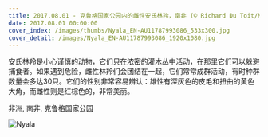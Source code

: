```yaml
---
title: 2017.08.01 - 克鲁格国家公园内的雌性安氏林羚，南非 (© Richard Du Toit/Minden Pictures)
date: 2017.08.01 00:00:00
cover_index: /images/thumbs/Nyala_EN-AU11787993086_533x300.jpg
cover_detail: /images/Nyala_EN-AU11787993086_1920x1080.jpg
---
```


安氏林羚是小心谨慎的动物，它们只在浓密的灌木丛中活动，在那里它们可以躲避捕食者。如果遇到危险，雌性林羚们会团结在一起，它们常常成群活动，有时种群数量会多达30只。它们的性别非常容易辨认：雄性有深灰色的皮毛和扭曲的黄色大角，而雌性则是红棕色的，非常美丽。

非洲, 南非, 克鲁格国家公园

![Nyala](/images/Nyala_EN-AU11787993086_1920x1080.jpg)
